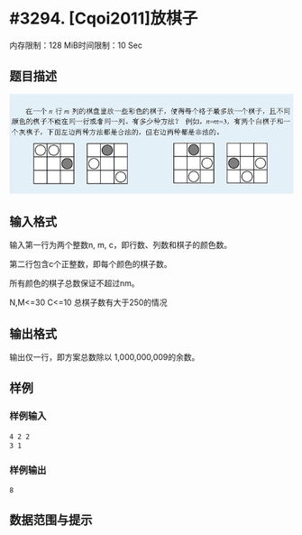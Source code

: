# #3294. [Cqoi2011]放棋子

内存限制：128 MiB时间限制：10 Sec

## 题目描述

![](upload/201309/ff.jpg)

## 输入格式

输入第一行为两个整数n, m, c，即行数、列数和棋子的颜色数。

第二行包含c个正整数，即每个颜色的棋子数。

所有颜色的棋子总数保证不超过nm。

N,M<=30 C<=10 总棋子数有大于250的情况

## 输出格式

输出仅一行，即方案总数除以 1,000,000,009的余数。

## 样例

### 样例输入

    
    4 2 2
    3 1
    

### 样例输出

    
    8
    

## 数据范围与提示
